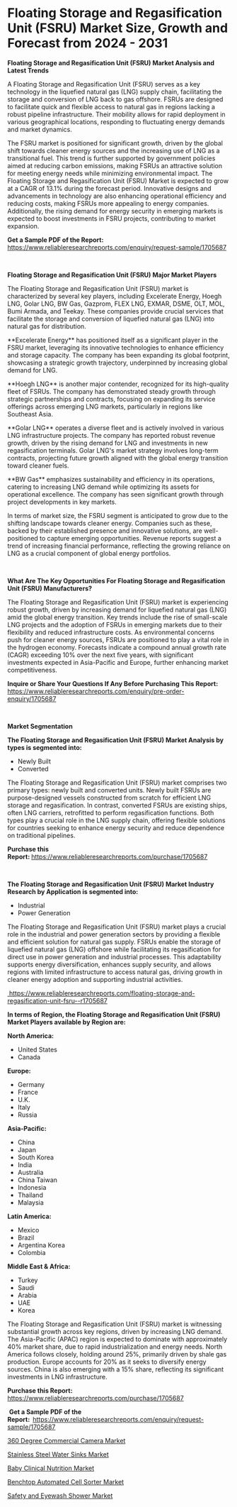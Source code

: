 <p><h1>Floating Storage and Regasification Unit (FSRU) Market Size, Growth and Forecast from 2024 - 2031</h1></p><p><strong>Floating Storage and Regasification Unit (FSRU) Market Analysis and Latest Trends</strong></p>
<p><p>A Floating Storage and Regasification Unit (FSRU) serves as a key technology in the liquefied natural gas (LNG) supply chain, facilitating the storage and conversion of LNG back to gas offshore. FSRUs are designed to facilitate quick and flexible access to natural gas in regions lacking a robust pipeline infrastructure. Their mobility allows for rapid deployment in various geographical locations, responding to fluctuating energy demands and market dynamics.</p><p>The FSRU market is positioned for significant growth, driven by the global shift towards cleaner energy sources and the increasing use of LNG as a transitional fuel. This trend is further supported by government policies aimed at reducing carbon emissions, making FSRUs an attractive solution for meeting energy needs while minimizing environmental impact. The Floating Storage and Regasification Unit (FSRU) Market is expected to grow at a CAGR of 13.1% during the forecast period. Innovative designs and advancements in technology are also enhancing operational efficiency and reducing costs, making FSRUs more appealing to energy companies. Additionally, the rising demand for energy security in emerging markets is expected to boost investments in FSRU projects, contributing to market expansion.</p></p>
<p><strong>Get a Sample PDF of the Report:&nbsp;</strong> <a href="https://www.reliableresearchreports.com/enquiry/request-sample/1705687?utm_campaign=1735&utm_medium=2&utm_source=Github&utm_content=ia&utm_term=21102024&utm_id=floating-storage-and-regasification-unit-fsru">https://www.reliableresearchreports.com/enquiry/request-sample/1705687</a></p>
<p>&nbsp;</p>
<p><strong>Floating Storage and Regasification Unit (FSRU) Major Market Players</strong></p>
<p><p>The Floating Storage and Regasification Unit (FSRU) market is characterized by several key players, including Excelerate Energy, Hoegh LNG, Golar LNG, BW Gas, Gazprom, FLEX LNG, EXMAR, DSME, OLT, MOL, Bumi Armada, and Teekay. These companies provide crucial services that facilitate the storage and conversion of liquefied natural gas (LNG) into natural gas for distribution.</p><p>**Excelerate Energy** has positioned itself as a significant player in the FSRU market, leveraging its innovative technologies to enhance efficiency and storage capacity. The company has been expanding its global footprint, showcasing a strategic growth trajectory, underpinned by increasing global demand for LNG.</p><p>**Hoegh LNG** is another major contender, recognized for its high-quality fleet of FSRUs. The company has demonstrated steady growth through strategic partnerships and contracts, focusing on expanding its service offerings across emerging LNG markets, particularly in regions like Southeast Asia.</p><p>**Golar LNG** operates a diverse fleet and is actively involved in various LNG infrastructure projects. The company has reported robust revenue growth, driven by the rising demand for LNG and investments in new regasification terminals. Golar LNG's market strategy involves long-term contracts, projecting future growth aligned with the global energy transition toward cleaner fuels.</p><p>**BW Gas** emphasizes sustainability and efficiency in its operations, catering to increasing LNG demand while optimizing its assets for operational excellence. The company has seen significant growth through project developments in key markets.</p><p>In terms of market size, the FSRU segment is anticipated to grow due to the shifting landscape towards cleaner energy. Companies such as these, backed by their established presence and innovative solutions, are well-positioned to capture emerging opportunities. Revenue reports suggest a trend of increasing financial performance, reflecting the growing reliance on LNG as a crucial component of global energy portfolios.</p></p>
<p>&nbsp;</p>
<p><strong>What Are The Key Opportunities For Floating Storage and Regasification Unit (FSRU) Manufacturers?</strong></p>
<p><p>The Floating Storage and Regasification Unit (FSRU) market is experiencing robust growth, driven by increasing demand for liquefied natural gas (LNG) amid the global energy transition. Key trends include the rise of small-scale LNG projects and the adoption of FSRUs in emerging markets due to their flexibility and reduced infrastructure costs. As environmental concerns push for cleaner energy sources, FSRUs are positioned to play a vital role in the hydrogen economy. Forecasts indicate a compound annual growth rate (CAGR) exceeding 10% over the next five years, with significant investments expected in Asia-Pacific and Europe, further enhancing market competitiveness.</p></p>
<p><strong>Inquire or Share Your Questions If Any Before Purchasing This Report:</strong> <a href="https://www.reliableresearchreports.com/enquiry/pre-order-enquiry/1705687?utm_campaign=1735&utm_medium=2&utm_source=Github&utm_content=ia&utm_term=21102024&utm_id=floating-storage-and-regasification-unit-fsru">https://www.reliableresearchreports.com/enquiry/pre-order-enquiry/1705687</a></p>
<p>&nbsp;</p>
<p><strong>Market Segmentation</strong></p>
<p><strong>The Floating Storage and Regasification Unit (FSRU) Market Analysis by types is segmented into:</strong></p>
<p><ul><li>Newly Built</li><li>Converted</li></ul></p>
<p><p>The Floating Storage and Regasification Unit (FSRU) market comprises two primary types: newly built and converted units. Newly built FSRUs are purpose-designed vessels constructed from scratch for efficient LNG storage and regasification. In contrast, converted FSRUs are existing ships, often LNG carriers, retrofitted to perform regasification functions. Both types play a crucial role in the LNG supply chain, offering flexible solutions for countries seeking to enhance energy security and reduce dependence on traditional pipelines.</p></p>
<p><strong>Purchase this Report:&nbsp;</strong><a href="https://www.reliableresearchreports.com/purchase/1705687?utm_campaign=1735&utm_medium=2&utm_source=Github&utm_content=ia&utm_term=21102024&utm_id=floating-storage-and-regasification-unit-fsru">https://www.reliableresearchreports.com/purchase/1705687</a></p>
<p>&nbsp;</p>
<p><strong>The Floating Storage and Regasification Unit (FSRU) Market Industry Research by Application is segmented into:</strong></p>
<p><ul><li>Industrial</li><li>Power Generation</li></ul></p>
<p><p>The Floating Storage and Regasification Unit (FSRU) market plays a crucial role in the industrial and power generation sectors by providing a flexible and efficient solution for natural gas supply. FSRUs enable the storage of liquefied natural gas (LNG) offshore while facilitating its regasification for direct use in power generation and industrial processes. This adaptability supports energy diversification, enhances supply security, and allows regions with limited infrastructure to access natural gas, driving growth in cleaner energy adoption and supporting industrial activities.</p></p>
<p><a href="https://www.reliableresearchreports.com/floating-storage-and-regasification-unit-fsru--r1705687?utm_campaign=1735&utm_medium=2&utm_source=Github&utm_content=ia&utm_term=21102024&utm_id=floating-storage-and-regasification-unit-fsru">&nbsp;https://www.reliableresearchreports.com/floating-storage-and-regasification-unit-fsru--r1705687</a></p>
<p><strong>In terms of Region, the Floating Storage and Regasification Unit (FSRU) Market Players available by Region are:</strong></p>
<p>
    <p> <strong> North America: </strong>
        <ul>
            <li>United States</li>
            <li>Canada</li>
        </ul>
        </p> 
    <p> <strong> Europe: </strong>
        <ul>
            <li>Germany</li>
            <li>France</li>
            <li>U.K.</li>
            <li>Italy</li>
            <li>Russia</li>
        </ul>
        </p> 
    <p> <strong> Asia-Pacific: </strong>
        <ul>
            <li>China</li>
            <li>Japan</li>
            <li>South Korea</li>
            <li>India</li>
            <li>Australia</li>
            <li>China Taiwan</li>
            <li>Indonesia</li>
            <li>Thailand</li>
            <li>Malaysia</li>
        </ul>
        </p> 
    <p> <strong> Latin America: </strong>
        <ul>
            <li>Mexico</li>
            <li>Brazil</li>
            <li>Argentina Korea</li>
            <li>Colombia</li>
        </ul>
        </p> 
    <p> <strong> Middle East & Africa: </strong>
        <ul>
            <li>Turkey</li>
            <li>Saudi</li>
            <li>Arabia</li>
            <li>UAE</li>
            <li>Korea</li>
        </ul>
    </p>
    </p>
<p><p>The Floating Storage and Regasification Unit (FSRU) market is witnessing substantial growth across key regions, driven by increasing LNG demand. The Asia-Pacific (APAC) region is expected to dominate with approximately 40% market share, due to rapid industrialization and energy needs. North America follows closely, holding around 25%, primarily driven by shale gas production. Europe accounts for 20% as it seeks to diversify energy sources. China is also emerging with a 15% share, reflecting its significant investments in LNG infrastructure.</p></p>
<p><strong>Purchase this Report: </strong><a href="https://www.reliableresearchreports.com/purchase/1705687?utm_campaign=1735&utm_medium=2&utm_source=Github&utm_content=ia&utm_term=21102024&utm_id=floating-storage-and-regasification-unit-fsru">https://www.reliableresearchreports.com/purchase/1705687</a></p>
<p>&nbsp;<strong>Get a Sample PDF of the Report:&nbsp;&nbsp;</strong><a href="https://www.reliableresearchreports.com/enquiry/request-sample/1705687?utm_campaign=1735&utm_medium=2&utm_source=Github&utm_content=ia&utm_term=21102024&utm_id=floating-storage-and-regasification-unit-fsru">https://www.reliableresearchreports.com/enquiry/request-sample/1705687</a></p>
<p><strong></strong></p>
<p><p><a href="https://www.linkedin.com/pulse/360-degree-commercial-camera-market-share-size-trends-industry-2eftf?utm_campaign=1735&utm_medium=2&utm_source=Github&utm_content=ia&utm_term=21102024&utm_id=floating-storage-and-regasification-unit-fsru">360 Degree Commercial Camera Market</a></p><p><a href="https://www.linkedin.com/pulse/global-stainless-steel-water-sinks-industry-research-report-vttvc?utm_campaign=1735&utm_medium=2&utm_source=Github&utm_content=ia&utm_term=21102024&utm_id=floating-storage-and-regasification-unit-fsru">Stainless Steel Water Sinks Market</a></p><p><a href="https://www.linkedin.com/pulse/baby-clinical-nutrition-market-size-share-trends-analysis-orw3e?utm_campaign=1735&utm_medium=2&utm_source=Github&utm_content=ia&utm_term=21102024&utm_id=floating-storage-and-regasification-unit-fsru">Baby Clinical Nutrition Market</a></p><p><a href="https://www.linkedin.com/pulse/benchtop-automated-cell-sorter-market-research-report-exploring-xehqf?utm_campaign=1735&utm_medium=2&utm_source=Github&utm_content=ia&utm_term=21102024&utm_id=floating-storage-and-regasification-unit-fsru">Benchtop Automated Cell Sorter Market</a></p><p><a href="https://www.linkedin.com/pulse/evolution-safety-eyewash-shower-market-key-shifts-from-2024-2031-zdprf?utm_campaign=1735&utm_medium=2&utm_source=Github&utm_content=ia&utm_term=21102024&utm_id=floating-storage-and-regasification-unit-fsru">Safety and Eyewash Shower Market</a></p></p>